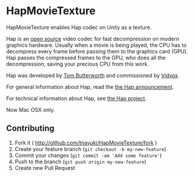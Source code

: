 HapMovieTexture
===================

HapMovieTexture enables Hap codec on Unity as a texture.

Hap is an [open source](https://github.com/Vidvox) video codec for fast decompression on modern graphics hardware.
Usually when a movie is being played, the CPU has to decompress every frame before passing them to the graphics card (GPU).
Hap passes the compressed frames to the GPU, who does all the decompression, saving your precious CPU from this work.

Hap was developed by [Tom Butterworth](https://twitter.com/bang_noise) and commissioned by [Vidvox](http://vidvox.net/).

For general information about Hap, read the [the Hap announcement](http://vdmx.vidvox.net/blog/hap).

For technical information about Hap, see [the Hap project](http://github.com/vidvox/hap).

Now Mac OSX only.

## Contributing

1. Fork it ( http://github.com/tnayuki/HapMovieTexture/fork )
2. Create your feature branch (`git checkout -b my-new-feature`)
3. Commit your changes (`git commit -am 'Add some feature'`)
4. Push to the branch (`git push origin my-new-feature`)
5. Create new Pull Request
